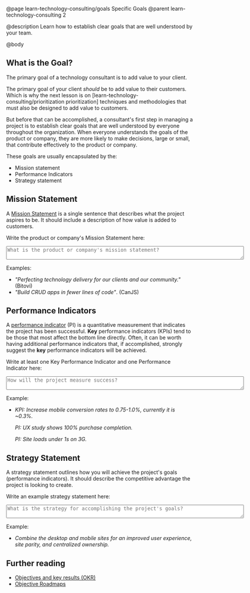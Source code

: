 @page learn-technology-consulting/goals Specific Goals
@parent learn-technology-consulting 2

@description Learn how to establish clear goals that are well understood by your team.

@body

## What is the Goal?

The primary goal of a technology consultant is to add value to your client.

The primary goal of your client _should_ be to add value to
their customers. Which is why the next lesson is on [learn-technology-consulting/prioritization prioritization] techniques and methodologies that must also be designed to add value to customers.

But before that can be accomplished, a consultant's first step in managing a project is to establish clear goals
that are well understood by everyone throughout
the organization. When everyone understands the goals of the product or company, they
are more likely to make decisions, large or small, that contribute effectively to the product or company.

These goals are usually encapsulated by the:

- Mission statement
- Performance Indicators
- Strategy statement

## Mission Statement

A [Mission Statement](https://en.wikipedia.org/wiki/Mission_statement) is a
single sentence that describes what the project aspires to be. It should include
a description of how value is added to customers.

Write the product or company's Mission Statement here:
<textarea placeholder="What is the product or company's mission statement?" style="width: 640px"></textarea>

Examples:

- _"Perfecting technology delivery for our clients and our community."_ (Bitovi)
- _"Build CRUD apps in fewer lines of code"_. (CanJS)

## Performance Indicators

A [performance indicator](https://en.wikipedia.org/wiki/Performance_indicator) (PI) is
a quantitative measurement that indicates the project has been successful. **Key**
performance indicators (KPIs) tend to be those that most affect the bottom line
directly. Often, it can be worth having additional performance indicators that,
if accomplished, strongly suggest the **key** performance indicators will
be achieved.

Write at least one Key Performance Indicator and one Performance Indicator here:
<textarea placeholder="How will the project measure success?" style="width: 640px"></textarea>

Example:

- _KPI: Increase mobile conversion rates to 0.75-1.0%, currently it is ~0.3%._

  _PI: UX study shows 100% purchase completion._

  _PI: Site loads under 1s on 3G._

## Strategy Statement

A strategy statement outlines how you will achieve the
project's goals (performance indicators). It should describe the competitive
advantage the project is looking to create.

Write an example strategy statement here:
<textarea placeholder="What is the strategy for accomplishing the project's goals?" style="width: 640px"></textarea>

Example:

- _Combine the desktop and mobile sites for an improved user experience, site parity, and centralized ownership._

<!-- TODO: NEEDS CONTENT CREATION -->
<!-- Implementation -->

<!-- - Read this content -->
<!-- - Ask for the mission and goals at the start of every project. -->

## Further reading

- [Objectives and key results (OKR)](https://en.wikipedia.org/wiki/OKR)
- [Objective Roadmaps](https://svpg.com/the-alternative-to-roadmaps/)
